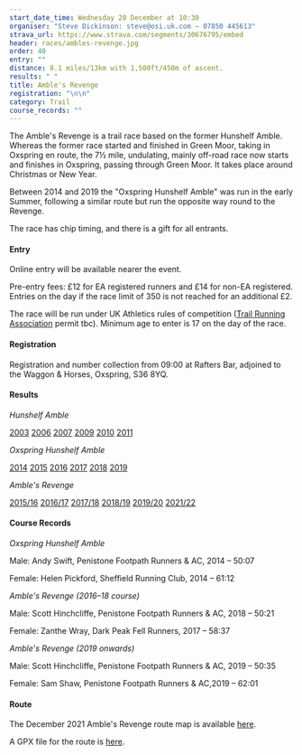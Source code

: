 ```yaml
---
start_date_time: Wednesday 28 December at 10:30
organiser: "Steve Dickinson: steve@osi.uk.com – 07850 445613"
strava_url: https://www.strava.com/segments/30676795/embed
header: races/ambles-revenge.jpg
order: 40
entry: ""
distance: 8.1 miles/13km with 1,500ft/450m of ascent.
results: " "
title: Amble's Revenge
registration: "\n\n"
category: Trail
course_records: ""
---
```


The Amble's Revenge is a trail race based on the former Hunshelf Amble. Whereas the former race started and finished in Green Moor, taking in Oxspring en route, the 7½ mile, undulating, mainly off-road race now starts and finishes in Oxspring, passing through Green Moor. It takes place around Christmas or New Year.

Between 2014 and 2019 the "Oxspring Hunshelf Amble" was run in the early Summer, following a similar route but run the opposite way round to the Revenge.

The race has chip timing, and there is a gift for all entrants.

#### Entry

Online entry will be available nearer the event.

Pre-entry fees: £12 for EA registered runners and £14 for non-EA registered. Entries on the day if the race limit of 350 is not reached for an additional £2.

The race will be run under UK Athletics rules of competition ([Trail Running Association](https://www.tra-uk.org/organisers) permit tbc). Minimum age to enter is 17 on the day of the race.

#### Registration

Registration and number collection from 09:00 at Rafters Bar, adjoined to the Waggon & Horses, Oxspring, S36 8YQ.

#### Results

_Hunshelf Amble_

[2003](https://pfrac.co.uk/static/results/revenge/amble-2003-results.pdf)
[2006](https://pfrac.co.uk/static/results/revenge/amble-2006-results.pdf)
[2007](https://pfrac.co.uk/static/results/revenge/amble-2007-results.pdf)
[2009](https://pfrac.co.uk/static/results/revenge/amble-2009-results.pdf)
[2010](https://pfrac.co.uk/static/results/revenge/amble-2010-results.pdf)
[2011](https://pfrac.co.uk/static/results/revenge/amble-2011-results.pdf)

_Oxspring Hunshelf Amble_

[2014](https://pfrac.co.uk/static/results/revenge/amble-2014-results.pdf)
[2015](https://pfrac.co.uk/static/results/revenge/amble-2015-results.pdf)
[2016](https://pfrac.co.uk/static/results/revenge/amble-2016-results.pdf)
[2017](https://pfrac.co.uk/static/results/revenge/amble-2017-results.pdf)
[2018](https://pfrac.co.uk/static/results/revenge/amble-2018-results.pdf)
[2019](https://pfrac.co.uk/static/results/revenge/amble-2019-results.pdf)

_Amble's Revenge_

[2015/16](https://pfrac.co.uk/static/results/revenge/revenge-2015-16-results.pdf)
[2016/17](https://pfrac.co.uk/static/results/revenge/revenge-2016-17-results.pdf)
[2017/18](https://pfrac.co.uk/static/results/revenge/revenge-2017-18-results.pdf)
[2018/19](https://pfrac.co.uk/static/results/revenge/revenge-2018-19-results.pdf)
[2019/20](https://www.runbritainrankings.com/results/results.aspx?meetingid=338437&event=8.1MMT&venue=Oxspring&date=29-Dec-19)
[2021/22](https://www.runbritainrankings.com/results/results.aspx?meetingid=440754&event=7.75MMT&venue=Sheffield&date=28-Dec-21)

#### Course Records

_Oxspring Hunshelf Amble_

Male: Andy Swift, Penistone Footpath Runners & AC, 2014 &ndash; 50:07

Female: Helen Pickford, Sheffield Running Club, 2014 &ndash; 61:12

_Amble's Revenge (2016&ndash;18 course)_

Male: Scott Hinchcliffe, Penistone Footpath Runners & AC, 2018 &ndash; 50:21

Female: Zanthe Wray, Dark Peak Fell Runners, 2017 &ndash; 58:37

_Amble's Revenge (2019 onwards)_

Male: Scott Hinchcliffe, Penistone Footpath Runners & AC, 2019 &ndash; 50:35

Female: Sam Shaw, Penistone Footpath Runners & AC,2019 &ndash; 62:01

#### Route

The December 2021 Amble's Revenge route map is available [here](https://pfrac.co.uk/static/images/maps/revenge-2021.jpg).

A GPX file for the route is [here](https://pfrac.co.uk/static/gpx-files/revenge-2021.gpx).
